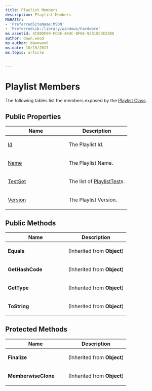 ```yaml
---
title: Playlist Members
description: Playlist Members
MSHAttr:
- 'PreferredSiteName:MSDN'
- 'PreferredLib:/library/windows/hardware'
ms.assetid: 4C80DF09-FCDE-494C-8F6E-92B15C3E22B8
author: dawn.wood
ms.author: dawnwood
ms.date: 10/15/2017
ms.topic: article


---
```


# Playlist Members


The following tables list the members exposed by the [Playlist Class](playlist-class.md).

## <span id="Public_Properties"></span><span id="public_properties"></span><span id="PUBLIC_PROPERTIES"></span>Public Properties


<table>
<colgroup>
<col width="50%" />
<col width="50%" />
</colgroup>
<thead>
<tr class="header">
<th>Name</th>
<th>Description</th>
</tr>
</thead>
<tbody>
<tr class="odd">
<td><p><a href="playlist-id-property.md" data-raw-source="[Id](playlist-id-property.md)">Id</a></p></td>
<td><p>The Playlist Id.</p></td>
</tr>
<tr class="even">
<td><p><a href="playlist-name-property.md" data-raw-source="[Name](playlist-name-property.md)">Name</a></p></td>
<td><p>The Playlist Name.</p></td>
</tr>
<tr class="odd">
<td><p><a href="playlist-testset-property.md" data-raw-source="[TestSet](playlist-testset-property.md)">TestSet</a></p></td>
<td><p>The list of <a href="playlisttest-class.md" data-raw-source="[PlaylistTest](playlisttest-class.md)">PlaylistTest</a>s.</p></td>
</tr>
<tr class="even">
<td><p><a href="playlist-version-property.md" data-raw-source="[Version](playlist-version-property.md)">Version</a></p></td>
<td><p>The Playlist Version.</p></td>
</tr>
</tbody>
</table>

 

## <span id="Public_Methods"></span><span id="public_methods"></span><span id="PUBLIC_METHODS"></span>Public Methods


<table>
<colgroup>
<col width="50%" />
<col width="50%" />
</colgroup>
<thead>
<tr class="header">
<th>Name</th>
<th>Description</th>
</tr>
</thead>
<tbody>
<tr class="odd">
<td><p><strong>Equals</strong></p></td>
<td><p>(Inherited from <strong>Object</strong>)</p></td>
</tr>
<tr class="even">
<td><p><strong>GetHashCode</strong></p></td>
<td><p>(Inherited from <strong>Object</strong>)</p></td>
</tr>
<tr class="odd">
<td><p><strong>GetType</strong></p></td>
<td><p>(Inherited from <strong>Object</strong>)</p></td>
</tr>
<tr class="even">
<td><p><strong>ToString</strong></p></td>
<td><p>(Inherited from <strong>Object</strong>)</p></td>
</tr>
</tbody>
</table>

 

## <span id="Protected_Methods"></span><span id="protected_methods"></span><span id="PROTECTED_METHODS"></span>Protected Methods


<table>
<colgroup>
<col width="50%" />
<col width="50%" />
</colgroup>
<thead>
<tr class="header">
<th>Name</th>
<th>Description</th>
</tr>
</thead>
<tbody>
<tr class="odd">
<td><p><strong>Finalize</strong></p></td>
<td><p>(Inherited from <strong>Object</strong>)</p></td>
</tr>
<tr class="even">
<td><p><strong>MemberwiseClone</strong></p></td>
<td><p>(Inherited from <strong>Object</strong>)</p></td>
</tr>
</tbody>
</table>

 

 

 






